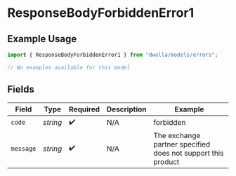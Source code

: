# ResponseBodyForbiddenError1

## Example Usage

```typescript
import { ResponseBodyForbiddenError1 } from "dwolla/models/errors";

// No examples available for this model
```

## Fields

| Field                                                        | Type                                                         | Required                                                     | Description                                                  | Example                                                      |
| ------------------------------------------------------------ | ------------------------------------------------------------ | ------------------------------------------------------------ | ------------------------------------------------------------ | ------------------------------------------------------------ |
| `code`                                                       | *string*                                                     | :heavy_check_mark:                                           | N/A                                                          | forbidden                                                    |
| `message`                                                    | *string*                                                     | :heavy_check_mark:                                           | N/A                                                          | The exchange partner specified does not support this product |